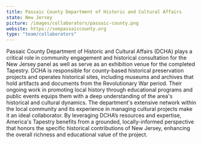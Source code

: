 ```yaml
---
title: Passaic County Department of Historic and Cultural Affairs
state: New Jersey
picture: /images/collaborators/passaic-county.png
website: https://seepassaiccounty.org
type: "team/collaborators"
---
```


Passaic County Department of Historic and Cultural Affairs (DCHA) plays a critical role in community engagement and historical consultation for the New Jersey panel as well as serve as an exhibition venue for the completed Tapestry. DCHA is responsible for county-based historical preservation projects and operates historical sites, including museums and archives that hold artifacts and documents from the Revolutionary War period. Their ongoing work in promoting local history through educational programs and public events equips them with a deep understanding of the area's historical and cultural dynamics. The department's extensive network within the local community and its experience in managing cultural projects make it an ideal collaborator. By leveraging DCHA’s resources and expertise, America's Tapestry benefits from a grounded, locally-informed perspective that honors the specific historical contributions of New Jersey, enhancing the overall richness and educational value of the project.
